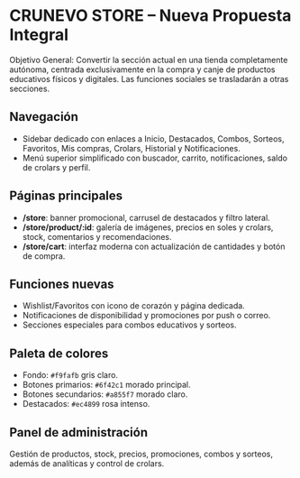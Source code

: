 # CRUNEVO STORE – Nueva Propuesta Integral

Objetivo General:
Convertir la sección actual en una tienda completamente autónoma, centrada exclusivamente en la compra y canje de productos educativos físicos y digitales. Las funciones sociales se trasladarán a otras secciones.

## Navegación
- Sidebar dedicado con enlaces a Inicio, Destacados, Combos, Sorteos, Favoritos, Mis compras, Crolars, Historial y Notificaciones.
- Menú superior simplificado con buscador, carrito, notificaciones, saldo de crolars y perfil.

## Páginas principales
- **/store**: banner promocional, carrusel de destacados y filtro lateral.
- **/store/product/:id**: galería de imágenes, precios en soles y crolars, stock, comentarios y recomendaciones.
- **/store/cart**: interfaz moderna con actualización de cantidades y botón de compra.

## Funciones nuevas
- Wishlist/Favoritos con icono de corazón y página dedicada.
- Notificaciones de disponibilidad y promociones por push o correo.
- Secciones especiales para combos educativos y sorteos.

## Paleta de colores
- Fondo: `#f9fafb` gris claro.
- Botones primarios: `#6f42c1` morado principal.
- Botones secundarios: `#a855f7` morado claro.
- Destacados: `#ec4899` rosa intenso.

## Panel de administración
Gestión de productos, stock, precios, promociones, combos y sorteos, además de analíticas y control de crolars.

